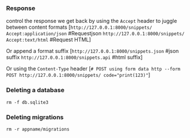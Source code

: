 ### Response
control the response we get back by using the `Accept` header to juggle between content formats
[`http://127.0.0.1:8000/snippets/ Accept:application/json` #Requestjson
`http://127.0.0.1:8000/snippets/ Accept:text/html` #Request HTML]

Or append a format suffix
[`http://127.0.0.1:8000/snippets.json` #json suffix
`http://127.0.0.1:8000/snippets.api` #html suffix]

Or using the `Content-Type` header
[`# POST using form data
http --form POST http://127.0.0.1:8000/snippets/ code="print(123)"`]

### Deleting a database
`rm -f db.sqlite3`

### Deleting migrations
`rm -r appname/migrations`
